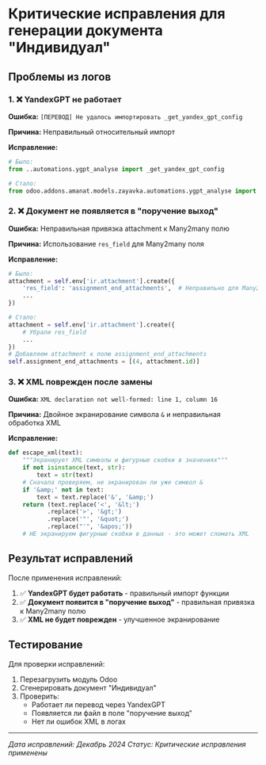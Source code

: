 # Критические исправления для генерации документа "Индивидуал"

## Проблемы из логов

### 1. ❌ YandexGPT не работает
**Ошибка:** `[ПЕРЕВОД] Не удалось импортировать _get_yandex_gpt_config`

**Причина:** Неправильный относительный импорт

**Исправление:**
```python
# Было:
from ..automations.ygpt_analyse import _get_yandex_gpt_config

# Стало:
from odoo.addons.amanat.models.zayavka.automations.ygpt_analyse import _get_yandex_gpt_config
```

### 2. ❌ Документ не появляется в "поручение выход"
**Ошибка:** Неправильная привязка attachment к Many2many полю

**Причина:** Использование `res_field` для Many2many поля

**Исправление:**
```python
# Было:
attachment = self.env['ir.attachment'].create({
    'res_field': 'assignment_end_attachments',  # Неправильно для Many2many
    ...
})

# Стало:
attachment = self.env['ir.attachment'].create({
    # Убрали res_field
    ...
})
# Добавляем attachment к полю assignment_end_attachments
self.assignment_end_attachments = [(4, attachment.id)]
```

### 3. ❌ XML поврежден после замены
**Ошибка:** `XML declaration not well-formed: line 1, column 16`

**Причина:** Двойное экранирование символа `&` и неправильная обработка XML

**Исправление:**
```python
def escape_xml(text):
    """Экранирует XML символы и фигурные скобки в значениях"""
    if not isinstance(text, str):
        text = str(text)
    # Сначала проверяем, не экранирован ли уже символ &
    if '&amp;' not in text:
        text = text.replace('&', '&amp;')
    return (text.replace('<', '&lt;')
           .replace('>', '&gt;')
           .replace('"', '&quot;')
           .replace("'", '&apos;'))
    # НЕ экранируем фигурные скобки в данных - это может сломать XML
```

## Результат исправлений

После применения исправлений:

1. ✅ **YandexGPT будет работать** - правильный импорт функции
2. ✅ **Документ появится в "поручение выход"** - правильная привязка к Many2many полю
3. ✅ **XML не будет поврежден** - улучшенное экранирование

## Тестирование

Для проверки исправлений:

1. Перезагрузить модуль Odoo
2. Сгенерировать документ "Индивидуал"
3. Проверить:
   - Работает ли перевод через YandexGPT
   - Появляется ли файл в поле "поручение выход"
   - Нет ли ошибок XML в логах

---
*Дата исправлений: Декабрь 2024*
*Статус: Критические исправления применены*
